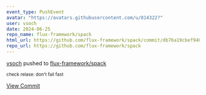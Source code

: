 ```yaml
---
event_type: PushEvent
avatar: "https://avatars.githubusercontent.com/u/814322?"
user: vsoch
date: 2024-06-25
repo_name: flux-framework/spack
html_url: https://github.com/flux-framework/spack/commit/db76a19cbef940187b80e991af2e53aaef8d98e7
repo_url: https://github.com/flux-framework/spack
---
```


<a href='https://github.com/vsoch' target='_blank'>vsoch</a> pushed to <a href='https://github.com/flux-framework/spack' target='_blank'>flux-framework/spack</a>

<small>check relase: don't fail fast</small>

<a href='https://github.com/flux-framework/spack/commit/db76a19cbef940187b80e991af2e53aaef8d98e7' target='_blank'>View Commit</a>